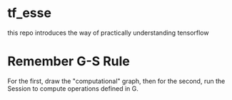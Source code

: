 # tf_esse
this repo introduces the way of practically understanding tensorflow 

# Remember G-S Rule  
For the first, draw the "computational" graph, then for the second, run the Session to compute operations defined in G. 
